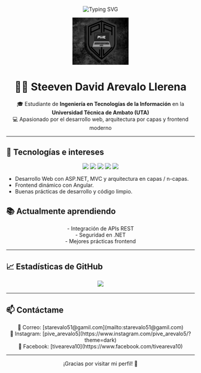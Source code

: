 <!-- Animación SVG con texto -->
<p align="center">
  <img src="https://readme-typing-svg.demolab.com?font=Fira+Code&weight=500&size=24&pause=1000&center=true&vCenter=true&width=435&lines=Hola%2C+soy+Steeven+David;Apasionado+por+el+Desarrollo+Web;Con+ASP.NET%2C+Angular+y+m%C3%A1s" alt="Typing SVG" />
</p>

<!-- Foto de perfil (puedes reemplazar con la tuya si subes una a GitHub) -->
<p align="center">
  <img src="https://github.com/Pive51/Pive51/blob/main/Logos.png?raw=true" width="150" alt="Steeven Avatar" />
</p>

<h1 align="center">👨‍💻 Steeven David Arevalo Llerena</h1>

<p align="center">
  🎓 Estudiante de <strong>Ingeniería en Tecnologías de la Información</strong> en la <strong>Universidad Técnica de Ambato (UTA)</strong><br>
  💻 Apasionado por el desarrollo web, arquitectura por capas y frontend moderno
</p>

---

## 🚀 Tecnologías e intereses

<p align="center">
  <img src="https://img.shields.io/badge/-ASP.NET-512BD4?style=for-the-badge&logo=.net&logoColor=white" />
  <img src="https://img.shields.io/badge/-Angular-DD0031?style=for-the-badge&logo=angular&logoColor=white" />
  <img src="https://img.shields.io/badge/-HTML5-E34F26?style=for-the-badge&logo=html5&logoColor=white" />
  <img src="https://img.shields.io/badge/-CSS3-1572B6?style=for-the-badge&logo=css3&logoColor=white" />
  <img src="https://img.shields.io/badge/-JavaScript-F7DF1E?style=for-the-badge&logo=javascript&logoColor=black" />
</p>

- Desarrollo Web con ASP.NET, MVC y arquitectura en capas / n-capas.
- Frontend dinámico con Angular.
- Buenas prácticas de desarrollo y código limpio.

## 📚 Actualmente aprendiendo

<p align="center">
  - Integración de APIs REST<br>
  - Seguridad en .NET<br>
  - Mejores prácticas frontend
</p>

---



## 📈 Estadísticas de GitHub

<p align="center">
  <img src="https://github-readme-stats.vercel.app/api?username=pive51&show_icons=true&theme=tokyonight" />
</p>

---

## 📫 Contáctame

<p align="center">
  📧 Correo: [starevalo51@gamil.com](mailto:starevalo51@gamil.com)<br>
  📸 Instagram: [pive_arevalo5](https://www.instagram.com/pive_arevalo5/?theme=dark)<br>
  👤 Facebook: [tiveareva10](https://www.facebook.com/tiveareva10)
</p>

---

<p align="center">¡Gracias por visitar mi perfil! 🙌</p>
